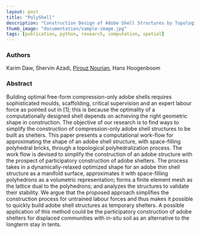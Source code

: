 ```yaml
---
layout: post
title: "PolyShell"
description: "Construction Design of Adobe Shell Structures by Topological Polyhedralization"
thumb_image: "documentation/sample-image.jpg"
tags: [publication, python, research, computation, spatial]
---
```


### Authors

Karim Daw, Shervin Azadi, [Pirouz Nourian](https://sites.google.com/site/pirouznourian/about-me?authuser=0), Hans Hoogenboom

### Abstract

Building optimal free-form compression-only adobe shells requires sophisticated moulds, scaffolding, critical supervision and an expert labour force as pointed out in [1]; this is because the optimality of a computationally designed shell depends on achieving the right geometric shape in construction. The objective of our research is to find ways to simplify the construction of compression-only adobe shell structures to be built as shelters. This paper presents a computational work-flow for approximating the shape of an adobe shell structure, with space-filling polyhedral bricks, through a topological polyhedralization process. The work flow is devised to simplify the construction of an adobe structure with the prospect of participatory construction of adobe shelters. The process takes in a dynamically-relaxed optimized shape for an adobe thin shell structure as a manifold surface, approximates it with space-filling polyhedrons as a volumetric representation; forms a finite element mesh as the lattice dual to the polyhedrons; and analyzes the structures to validate their stability. We argue that the proposed approach simplifies the construction process for untrained labour forces and thus makes it possible to quickly build adobe shell structures as temporary shelters. A possible application of this method could be the participatory construction of adobe shelters for displaced communities with in-situ soil as an alternative to the longterm stay in tents.
